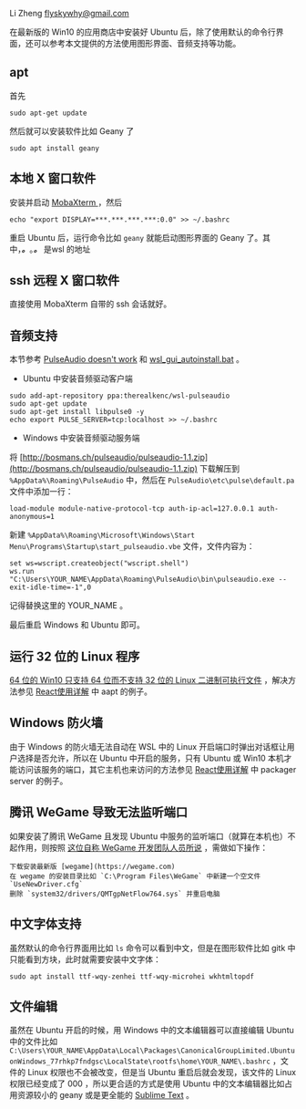 Li Zheng <flyskywhy@gmail.com>

在最新版的 Win10 的应用商店中安装好 Ubuntu 后，除了使用默认的命令行界面，还可以参考本文提供的方法使用图形界面、音频支持等功能。

## apt
首先

    sudo apt-get update

然后就可以安装软件比如 Geany 了

    sudo apt install geany

## 本地 X 窗口软件
安装并启动 [MobaXterm ](http://mobaxterm.mobatek.net) ，然后

    echo "export DISPLAY=***.***.***.***:0.0" >> ~/.bashrc

重启 Ubuntu 后，运行命令比如 `geany` 就能启动图形界面的 Geany 了。其中，***。***。***。*** 是wsl 的地址

## ssh 远程 X 窗口软件
直接使用 MobaXterm 自带的 ssh 会话就好。

## 音频支持
本节参考 [PulseAudio doesn't work](https://github.com/Microsoft/BashOnWindows/issues/486#issuecomment-235632914) 和 [wsl_gui_autoinstall.bat](https://github.com/aseering/wsl_gui_autoinstall/blob/master/wsl_gui_autoinstall.bat) 。
* Ubuntu 中安装音频驱动客户端
```
sudo add-apt-repository ppa:therealkenc/wsl-pulseaudio
sudo apt-get update
sudo apt-get install libpulse0 -y
echo export PULSE_SERVER=tcp:localhost >> ~/.bashrc
```
* Windows 中安装音频驱动服务端

将 [http://bosmans.ch/pulseaudio/pulseaudio-1.1.zip](http://bosmans.ch/pulseaudio/pulseaudio-1.1.zip) 下载解压到 `%AppData%\Roaming\PulseAudio` 中，然后在 `PulseAudio\etc\pulse\default.pa` 文件中添加一行：

    load-module module-native-protocol-tcp auth-ip-acl=127.0.0.1 auth-anonymous=1

新建 `%AppData%\Roaming\Microsoft\Windows\Start Menu\Programs\Startup\start_pulseaudio.vbe` 文件，文件内容为：

    set ws=wscript.createobject("wscript.shell")
    ws.run "C:\Users\YOUR_NAME\AppData\Roaming\PulseAudio\bin\pulseaudio.exe --exit-idle-time=-1",0

记得替换这里的 YOUR_NAME 。

最后重启 Windows 和 Ubuntu 即可。

## 运行 32 位的 Linux 程序
[64 位的 Win10 只支持 64 位而不支持 32 位的 Linux 二进制可执行文件](https://wpdev.uservoice.com/forums/266908-command-prompt-console-bash-on-ubuntu-on-windo/suggestions/13377507-please-add-32-bit-elf-support-to-the-kernel) ，解决方法参见 [React使用详解](../../Tool/编程语言/JavaScript/React使用详解.md) 中 aapt 的例子。

## Windows 防火墙
由于 Windows 的防火墙无法自动在 WSL 中的 Linux 开启端口时弹出对话框让用户选择是否允许，所以在 Ubuntu 中开启的服务，只有 Ubuntu 或 Win10 本机才能访问该服务的端口，其它主机也来访问的方法参见 [React使用详解](../../Tool/编程语言/JavaScript/React使用详解.md) 中 packager server 的例子。

## 腾讯 WeGame 导致无法监听端口
如果安装了腾讯 WeGame 且发现 Ubuntu 中服务的监听端口（就算在本机也）不起作用，则按照 [这位自称 WeGame 开发团队人员所说](https://github.com/Microsoft/WSL/issues/1554#issuecomment-356542961) ，需做如下操作：

    下载安装最新版 [wegame](https://wegame.com)
    在 wegame 的安装目录比如 `C:\Program Files\WeGame` 中新建一个空文件 `UseNewDriver.cfg`
    删除 `system32/drivers/QMTgpNetFlow764.sys` 并重启电脑

## 中文字体支持
虽然默认的命令行界面用比如 `ls` 命令可以看到中文，但是在图形软件比如 gitk 中只能看到方块，此时就需要安装中文字体：

    sudo apt install ttf-wqy-zenhei ttf-wqy-microhei wkhtmltopdf

## 文件编辑
虽然在 Ubuntu 开启的时候，用 Windows 中的文本编辑器可以直接编辑 Ubuntu 中的文件比如 `C:\Users\YOUR_NAME\AppData\Local\Packages\CanonicalGroupLimited.UbuntuonWindows_77rhkp7fndgsc\LocalState\rootfs\home\YOUR_NAME\.bashrc` ，文件的 Linux 权限也不会被改变，但是当 Ubuntu 重启后就会发现，该文件的 Linux 权限已经变成了 000 ，所以更合适的方式是使用 Ubuntu 中的文本编辑器比如占用资源较小的 geany 或是更全能的 [Sublime Text](../../Tool/文档编辑/SublimeText/SublimeText使用详解.md) 。
